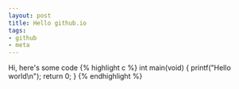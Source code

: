 ```yaml
---
layout: post
title: Hello github.io
tags:
- github
- meta
---
```


Hi, here's some code 
{% highlight c %}
int main(void)
{
    printf("Hello world\n");
    return 0;
}
{% endhighlight %}

